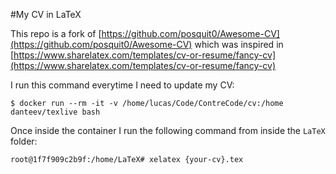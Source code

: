 #My CV in LaTeX

This repo is a fork of [https://github.com/posquit0/Awesome-CV](https://github.com/posquit0/Awesome-CV)  which was inspired in [https://www.sharelatex.com/templates/cv-or-resume/fancy-cv](https://www.sharelatex.com/templates/cv-or-resume/fancy-cv)

I run this command everytime I need to update my CV:

```
$ docker run --rm -it -v /home/lucas/Code/ContreCode/cv:/home danteev/texlive bash
```

Once inside the container I run the following command from inside the `LaTeX` folder:

```
root@1f7f909c2b9f:/home/LaTeX# xelatex {your-cv}.tex
```

